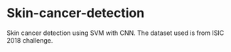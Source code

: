 # Skin-cancer-detection
Skin cancer detection using SVM with CNN. The dataset used is from ISIC 2018 challenge.
